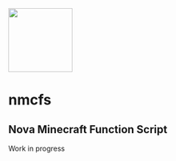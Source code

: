 <img src="https://github.com/rosafy/nmcfs/blob/main/nmcfs_templogo.png" width="128" align="center"/>

# nmcfs
## Nova Minecraft Function Script
Work in progress 
